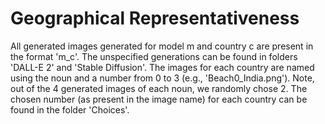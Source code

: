 # Geographical Representativeness

All generated images generated for model m and country c are present in the format 'm_c'. The unspecified generations can be found in folders 'DALL-E 2' and 'Stable Diffusion'. The images for each country are named using the noun and a number from 0 to 3 (e.g., 'Beach0_India.png'). Note, out of the 4 generated images of each noun, we randomly chose 2. The chosen number (as present in the image name) for each country can be found in the folder 'Choices'.
